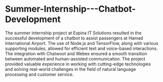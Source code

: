 # Summer-Internship---Chatbot-Development

The summer internship project at Espina IT Solutions resulted in the successful development of a chatbot to assist passengers at Hamad International Airport. The use of Node.js and TensorFlow, along with various supporting modules, allowed for efficient text and voice-based interactions. The integration with Chatwoot and Webex ensured a smooth transition between automated and human-assisted communication. The project provided valuable experience in working with cutting-edge technologies and solving real-world challenges in the field of natural language processing and customer service.
